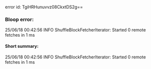 error id: TgiHRHunuvvz08CkxtDS2g==
### Bloop error:

25/06/18 00:42:56 INFO ShuffleBlockFetcherIterator: Started 0 remote fetches in 1 ms
#### Short summary: 

25/06/18 00:42:56 INFO ShuffleBlockFetcherIterator: Started 0 remote fetches in 1 ms